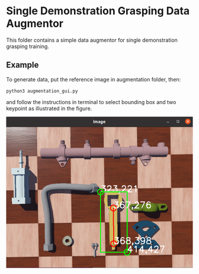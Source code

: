 # Single Demonstration Grasping Data Augmentor

This folder contains a simple data augmentor for single demonstration grasping training.

## Example

To generate data, put the reference image in augmentation folder, then:

```
python3 augmentation_gui.py
```

and follow the instructions in terminal to select bounding box and two keypoint as illustrated in the figure.

![plot](input_example.png)
